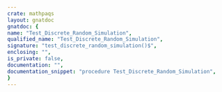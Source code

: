 ```yaml
---
crate: mathpaqs
layout: gnatdoc
gnatdoc: {
name: "Test_Discrete_Random_Simulation",
qualified_name: "Test_Discrete_Random_Simulation",
signature: "test_discrete_random_simulation()$",
enclosing: "",
is_private: false,
documentation: "",
documentation_snippet: "procedure Test_Discrete_Random_Simulation",
}
---
```

